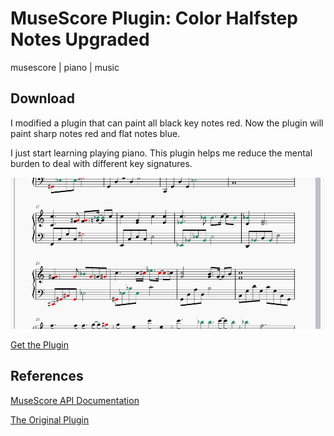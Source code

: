 # MuseScore Plugin: Color Halfstep Notes Upgraded
musescore | piano | music

## Download

I modified a plugin that can paint all black key notes red. Now the plugin will paint sharp notes red and flat notes blue.

I just start learning playing piano. This plugin helps me reduce the mental burden to deal with different key signatures.

![color_notes](color_notes.png)

[Get the Plugin](https://github.com/Cracking-Sciences/Color-Halfstep-Notes-Upgraded)

## References

[MuseScore API Documentation](https://musescore.github.io/MuseScore_PluginAPI_Docs/plugins/html/index.html)

[The Original Plugin](https://musescore.org/en/project/color-all-half-step-notes-sharps-flats-red)